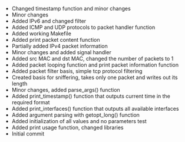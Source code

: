 - Changed timestamp function and minor changes
- Minor changes
- Added IPv6 and changed filter
- Added ICMP and UDP protocols to packet handler function
- Added working Makefile
- Added print packet content function
- Partially added IPv4 packet information
- Minor changes and added signal handler
- Added src MAC and dst MAC, changed the number of packets to 1
- Added packet looping function and print packet information function
- Added packet filter basis, simple tcp protocol filtering
- Created basis for sniffering, takes only one packet and writes out its length
- Minor changes, added parse_args() function
- Added print_timestamp() function that outputs current time in the required format
- Added print_interfaces() function that outputs all available interfaces
- Added argument parsing with getopt_long() function
- Added initialization of all values and no parameters test
- Added print usage function, changed libraries
- Initial commit
